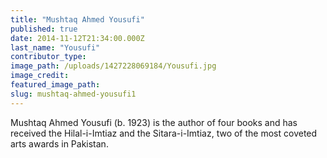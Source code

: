 ```yaml
---
title: "Mushtaq Ahmed Yousufi"
published: true
date: 2014-11-12T21:34:00.000Z
last_name: "Yousufi"
contributor_type:
image_path: /uploads/1427228069184/Yousufi.jpg
image_credit:
featured_image_path:
slug: mushtaq-ahmed-yousufi1
---
```


Mushtaq Ahmed Yousufi (b. 1923) is the author of four books and has received the Hilal-i-Imtiaz and the Sitara-i-Imtiaz, two of the most coveted arts awards in Pakistan.

